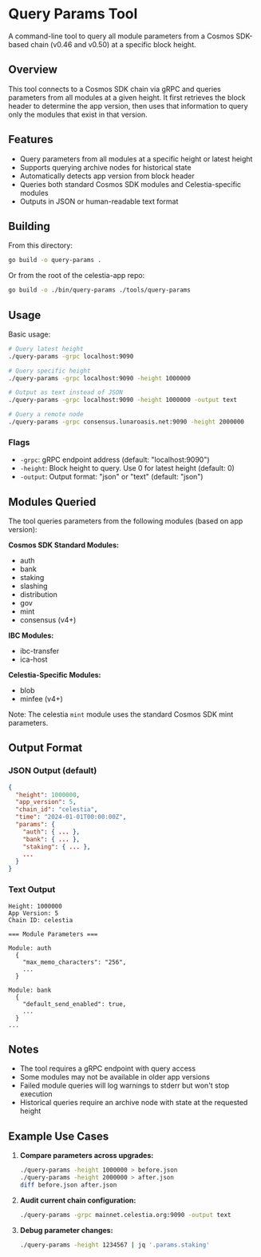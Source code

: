 # Query Params Tool

A command-line tool to query all module parameters from a Cosmos SDK-based chain (v0.46 and v0.50) at a specific block height.

## Overview

This tool connects to a Cosmos SDK chain via gRPC and queries parameters from all modules at a given height. It first retrieves the block header to determine the app version, then uses that information to query only the modules that exist in that version.

## Features

- Query parameters from all modules at a specific height or latest height
- Supports querying archive nodes for historical state
- Automatically detects app version from block header
- Queries both standard Cosmos SDK modules and Celestia-specific modules
- Outputs in JSON or human-readable text format

## Building

From this directory:

```bash
go build -o query-params .
```

Or from the root of the celestia-app repo:

```bash
go build -o ./bin/query-params ./tools/query-params
```

## Usage

Basic usage:

```bash
# Query latest height
./query-params -grpc localhost:9090

# Query specific height
./query-params -grpc localhost:9090 -height 1000000

# Output as text instead of JSON
./query-params -grpc localhost:9090 -height 1000000 -output text

# Query a remote node
./query-params -grpc consensus.lunaroasis.net:9090 -height 2000000
```

### Flags

- `-grpc`: gRPC endpoint address (default: "localhost:9090")
- `-height`: Block height to query. Use 0 for latest height (default: 0)
- `-output`: Output format: "json" or "text" (default: "json")

## Modules Queried

The tool queries parameters from the following modules (based on app version):

**Cosmos SDK Standard Modules:**
- auth
- bank
- staking
- slashing
- distribution
- gov
- mint
- consensus (v4+)

**IBC Modules:**
- ibc-transfer
- ica-host

**Celestia-Specific Modules:**
- blob
- minfee (v4+)

Note: The celestia `mint` module uses the standard Cosmos SDK mint parameters.

## Output Format

### JSON Output (default)

```json
{
  "height": 1000000,
  "app_version": 5,
  "chain_id": "celestia",
  "time": "2024-01-01T00:00:00Z",
  "params": {
    "auth": { ... },
    "bank": { ... },
    "staking": { ... },
    ...
  }
}
```

### Text Output

```
Height: 1000000
App Version: 5
Chain ID: celestia

=== Module Parameters ===

Module: auth
  {
    "max_memo_characters": "256",
    ...
  }

Module: bank
  {
    "default_send_enabled": true,
    ...
  }
...
```

## Notes

- The tool requires a gRPC endpoint with query access
- Some modules may not be available in older app versions
- Failed module queries will log warnings to stderr but won't stop execution
- Historical queries require an archive node with state at the requested height

## Example Use Cases

1. **Compare parameters across upgrades:**
   ```bash
   ./query-params -height 1000000 > before.json
   ./query-params -height 2000000 > after.json
   diff before.json after.json
   ```

2. **Audit current chain configuration:**
   ```bash
   ./query-params -grpc mainnet.celestia.org:9090 -output text
   ```

3. **Debug parameter changes:**
   ```bash
   ./query-params -height 1234567 | jq '.params.staking'
   ```
